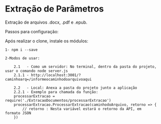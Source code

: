 # Extração de Parâmetros
Extração de arquivos .docx, .pdf e .epub.

Passos para configuração:

Após realizar o clone, instale os módulos: 

    1- npm i --save

    2-Modos de usar:

        2.1   - Como um servidor: No terminal, dentro da pasta do projeto, usar o comando node server.js
        2.1.1 - http://localhost:3001/?caminhoarq=/informeocaminhodoarquivoaqui

        2.2   - Local: Anexa a pasta do projeto junto a aplicação
        2.2.1 - Exemplo para chamada da função:
        processarExtracao = require('./ExtracaoDocumentos/processarExtracao')
        processarExtracao.ProcessarExtracao(caminhodoArquivo, retorno => {
            // retorno : Nesta variável estará o retorno da API, em formato JSON
        })

